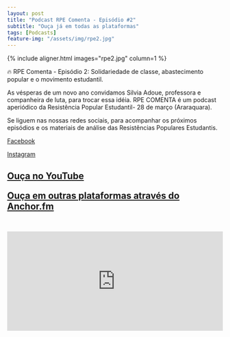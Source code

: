 ```yaml
---
layout: post
title: "Podcast RPE Comenta - Episódio #2"
subtitle: "Ouça já em todas as plataformas"
tags: [Podcasts]
feature-img: "/assets/img/rpe2.jpg"
---
```

<p>
{% include aligner.html images="rpe2.jpg" column=1 %}

<p>🔥 RPE Comenta - Episódio 2: Solidariedade de classe, abastecimento popular e o movimento estudantil.</p>

As vésperas de um novo ano convidamos Silvia Adoue, professora e companheira de luta, para trocar essa idéia.
RPE COMENTA é um podcast aperiódico da Resistência Popular Estudantil- 28 de março (Araraquara).

<p>Se liguem nas nossas redes sociais, para acompanhar os próximos episódios e os materiais de análise das Resistências Populares Estudantis.</p>
<p><a href="https://facebook.com/rpeararaquara">Facebook</a></p>
<p><a href="https://instagram.com/rpe28demarco">Instagram</a></p>

<p><h2><a href="https://youtu.be/XQa36ESPNlE">Ouça no YouTube</a>
<p><a href="https://anchor.fm/rpe-araraquara">Ouça em outras plataformas através do Anchor.fm</a><br><br>

<p><iframe src="https://open.spotify.com/embed-podcast/episode/01fzoTlvtOKgA2fZJq7tOd" width="100%" height="232" frameborder="0" allowtransparency="true" allow="encrypted-media"></iframe></p>